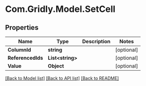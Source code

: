 
# Com.Gridly.Model.SetCell

## Properties

Name | Type | Description | Notes
------------ | ------------- | ------------- | -------------
**ColumnId** | **string** |  | [optional] 
**ReferencedIds** | **List&lt;string&gt;** |  | [optional] 
**Value** | **Object** |  | [optional] 

[[Back to Model list]](../README.md#documentation-for-models)
[[Back to API list]](../README.md#documentation-for-api-endpoints)
[[Back to README]](../README.md)

